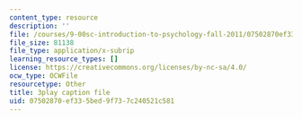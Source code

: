 ```yaml
---
content_type: resource
description: ''
file: /courses/9-00sc-introduction-to-psychology-fall-2011/07502870ef335bed9f737c240521c581_2fbrl6WoIyo.vtt
file_size: 81138
file_type: application/x-subrip
learning_resource_types: []
license: https://creativecommons.org/licenses/by-nc-sa/4.0/
ocw_type: OCWFile
resourcetype: Other
title: 3play caption file
uid: 07502870-ef33-5bed-9f73-7c240521c581
---
```

